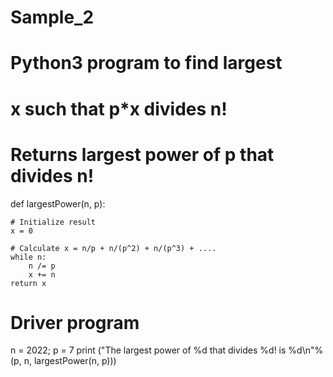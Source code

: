 # Sample_2
# Python3 program to find largest
# x such that p*x divides n!

# Returns largest power of p that divides n!
def largestPower(n, p):
	
	# Initialize result
	x = 0

	# Calculate x = n/p + n/(p^2) + n/(p^3) + ....
	while n:
		n /= p
		x += n
	return x

# Driver program
n = 2022; p = 7
print ("The largest power of %d that divides %d! is %d\n"%
								(p, n, largestPower(n, p)))
